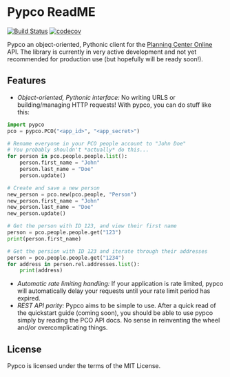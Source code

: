 # Pypco ReadME

[![Build Status](https://travis-ci.org/billdeitrick/pypco.svg?branch=master)](https://travis-ci.org/billdeitrick/pypco) [![codecov](https://codecov.io/gh/billdeitrick/pypco/branch/master/graph/badge.svg)](https://codecov.io/gh/billdeitrick/pypco)


Pypco an object-oriented, Pythonic client for the [Planning Center Online](https://planning.center) API. The library is currently in very active development and not yet recommended for production use (but hopefully will be ready soon!).

## Features

* *Object-oriented, Pythonic interface:* No writing URLS or building/managing HTTP requests! With pypco, you can do stuff like this:
```python
import pypco
pco = pypco.PCO("<app_id>", "<app_secret>")

# Rename everyone in your PCO people account to "John Doe"
# You probably shouldn't *actually* do this...
for person in pco.people.people.list():
    person.first_name = "John"
    person.last_name = "Doe"
    person.update()

# Create and save a new person
new_person = pco.new(pco.people, "Person")
new_person.first_name = "John"
new_person.last_name = "Doe"
new_person.update()

# Get the person with ID 123, and view their first name
person = pco.people.people.get("123")
print(person.first_name)

# Get the persion with ID 123 and iterate through their addresses
person = pco.people.people.get("1234")
for address in person.rel.addresses.list():
    print(address)
```
* *Automatic rate limiting handling:* If your application is rate limited, pypco will automatically delay your requests until your rate limit period has expired.
* *REST API parity:* Pypco aims to be simple to use. After a quick read of the quickstart guide (coming soon), you should be able to use pypco simply by reading the PCO API docs. No sense in reinventing the wheel and/or overcomplicating things.

## License

Pypco is licensed under the terms of the MIT License.